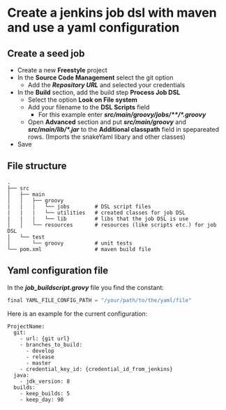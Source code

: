 # Create a jenkins job dsl with maven and use a yaml configuration

## Create a seed job

- Create a new **Freestyle** project
- In the **Source Code Management** select the git option
  - Add the **_Repository URL_** and selected your credentials
- In the **Build** section, add the build step **Process Job DSL**
  - Select the option **Look on File system**
  - Add your filename to the **DSL Scripts** field
    - For this example enter **_src/main/groovy/jobs/\*\*/*.groovy_**
  - Open **Advanced** section and put **_src/main/groovy_** and 
  **_src/main/lib/*.jar_** to the **Additional classpath** field in 
  spepareated rows. (Imports the snakeYaml libary and other classes)
- Save

## File structure

    .
    ├── src
    │   ├── main
    │   │   ├── groovy          
    |   |   |   └── jobs        # DSL script files
    |   |   |   └── utilities   # created classes for job DSL
    |   |   |   └── lib         # libs that the job DSL is use 
    │   │   └── resources       # resources (like scripts etc.) for job DSL
    │   └── test
    │       └── groovy          # unit tests
    └── pom.xml                 # maven build file
   
## Yaml configuration file

In the **_job_buildscript.grovy_** file you find the constant:

```groovy
final YAML_FILE_CONFIG_PATH = "/your/path/to/the/yaml/file"
```

Here is an example for the current configuration:
```
ProjectName:
  git:
    - url: {git url}
    - branches_to_build: 
      - develop
      - release
      - master
    - credential_key_id: {credential_id_from_jenkins}
  java: 
    - jdk_version: 8
  builds:
    - keep_builds: 5
    - keep_day: 90
```

